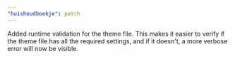 ```yaml
---
"huishoudboekje": patch
---
```


Added runtime validation for the theme file. This makes it easier to verify if the theme file has all the required settings, and if it doesn't, a more verbose error will now be visible.

